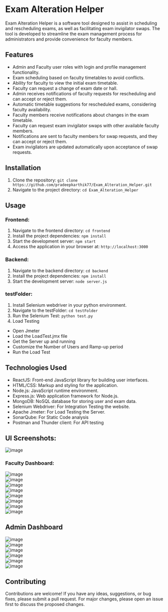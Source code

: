 # Exam Alteration Helper

Exam Alteration Helper is a software tool designed to assist in scheduling and rescheduling exams, as well as facilitating exam invigilator swaps. The tool is developed to streamline the exam management process for administrators and provide convenience for faculty members.

## Features

- Admin and Faculty user roles with login and profile management functionality.
- Exam scheduling based on faculty timetables to avoid conflicts.
- Ability for faculty to view the initial exam timetable.
- Faculty can request a change of exam date or hall.
- Admin receives notifications of faculty requests for rescheduling and can accept or reject them.
- Automatic timetable suggestions for rescheduled exams, considering faculty availability.
- Faculty members receive notifications about changes in the exam timetable.
- Faculty can request exam invigilator swaps with other available faculty members.
- Notifications are sent to faculty members for swap requests, and they can accept or reject them.
- Exam invigilators are updated automatically upon acceptance of swap requests.

## Installation

1. Clone the repository: `git clone https://github.com/pradeepkarthik77/Exam_Alteration_Helper.git`
2. Navigate to the project directory: `cd Exam_Alteration_Helper`

## Usage
### Frontend:
1. Navigate to the frontend directory: `cd frontend`
2. Install the project dependencies: `npm install`
3. Start the development server: `npm start`
4. Access the application in your browser at: `http://localhost:3000`

### Backend:
1. Navigate to the backend directory: `cd backend`
2. Install the project dependencies: `npm install`
3. Start the development server: `node server.js`

### testFolder:
1. Install Selenium webdriver in your python environment.
2. Navigate to the testFolder: `cd testFolder`
3. Run the Selenium Test: `python test.py`
4. Load Testing
* Open Jmeter
* Load the LoadTest.jmx file
* Get the Server up and running
* Customize the Number of Users and Ramp-up period
* Run the Load Test

## Technologies Used

- ReactJS: Front-end JavaScript library for building user interfaces.
- HTML/CSS: Markup and styling for the application.
- Node.js: JavaScript runtime environment.
- Express.js: Web application framework for Node.js.
- MongoDB: NoSQL database for storing user and exam data.
- Selenium Webdriver: For Integration Testing the website.
- Apache Jmeter: For Load Testing the Server.
- SonarQube: For Static Code analysis
- Postman and Thunder client: For API testing

## UI Screenshots:

![image](https://github.com/pradeepkarthik77/Exam_Alteration_Helper/assets/77573751/91f13f41-bbb1-4714-856e-dc0bd6637792)
<br/>
### Faculty Dashboard:
![image](https://github.com/pradeepkarthik77/Exam_Alteration_Helper/assets/77573751/49e70ef4-cae6-47eb-9903-bffaa4ad9b9b)
<br/>
![image](https://github.com/pradeepkarthik77/Exam_Alteration_Helper/assets/77573751/e0c2d55c-c7e8-446a-b54c-60d630708631)
<br/>
![image](https://github.com/pradeepkarthik77/Exam_Alteration_Helper/assets/77573751/919f48ab-874a-4fe7-ab01-5d9d45cffc45)
<br/>
![image](https://github.com/pradeepkarthik77/Exam_Alteration_Helper/assets/77573751/2bf84aef-1d49-45fc-a7e3-bf73667a997a)
<br/>
![image](https://github.com/pradeepkarthik77/Exam_Alteration_Helper/assets/77573751/87a4643f-0aa2-44b3-b2b4-c2482ffd3cd4)
<br/>
![image](https://github.com/pradeepkarthik77/Exam_Alteration_Helper/assets/77573751/6f33d915-3f57-4173-bcac-5199b24019b6)
<br/>
![image](https://github.com/pradeepkarthik77/Exam_Alteration_Helper/assets/77573751/41481de4-a000-4061-890b-399a2378ab21)
<br/>
![image](https://github.com/pradeepkarthik77/Exam_Alteration_Helper/assets/77573751/d1194b37-b44e-4cab-986e-2b975b83befc)
<br/>
## Admin Dashboard
![image](https://github.com/pradeepkarthik77/Exam_Alteration_Helper/assets/77573751/3adf2dec-2f92-4446-9c3e-0a79595d99dc)
<br/>
![image](https://github.com/pradeepkarthik77/Exam_Alteration_Helper/assets/77573751/87de89e9-ba4f-4edf-ab57-6b0b07953fc5)
<br/>
![image](https://github.com/pradeepkarthik77/Exam_Alteration_Helper/assets/77573751/4fffccbc-6a62-48aa-997e-7ab307bfd1fc)
<br/>
![image](https://github.com/pradeepkarthik77/Exam_Alteration_Helper/assets/77573751/4da422f9-8cd3-4d0e-9aaf-24005699a261)
<br/>
![image](https://github.com/pradeepkarthik77/Exam_Alteration_Helper/assets/77573751/635a896f-764d-4337-933e-1162c8907d4f)
<br/>
![image](https://github.com/pradeepkarthik77/Exam_Alteration_Helper/assets/77573751/89c3ecc6-c933-49b6-ab73-2b3baf2b1039)
<br/>


## Contributing

Contributions are welcome! If you have any ideas, suggestions, or bug fixes, please submit a pull request. For major changes, please open an issue first to discuss the proposed changes.
